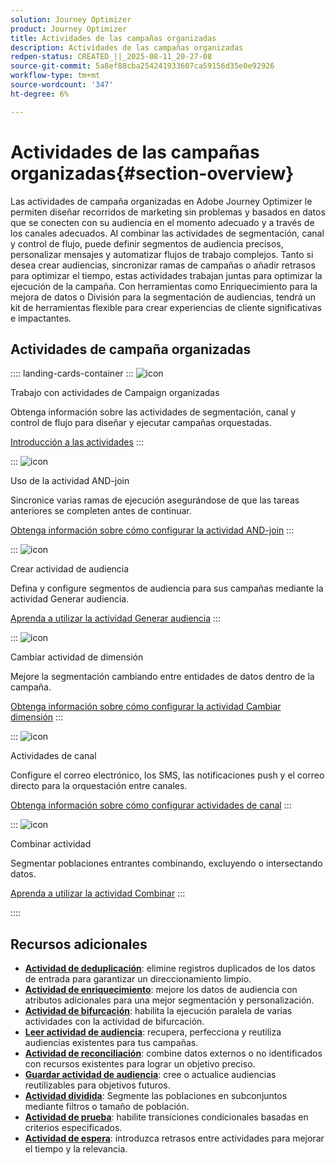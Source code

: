 ```yaml
---
solution: Journey Optimizer
product: Journey Optimizer
title: Actividades de las campañas organizadas
description: Actividades de las campañas organizadas
redpen-status: CREATED_||_2025-08-11_20-27-08
source-git-commit: 5a8ef88cba254241933607ca59156d35e0e92926
workflow-type: tm+mt
source-wordcount: '347'
ht-degree: 6%

---
```



# Actividades de las campañas organizadas{#section-overview}

Las actividades de campaña organizadas en Adobe Journey Optimizer le permiten diseñar recorridos de marketing sin problemas y basados en datos que se conecten con su audiencia en el momento adecuado y a través de los canales adecuados. Al combinar las actividades de segmentación, canal y control de flujo, puede definir segmentos de audiencia precisos, personalizar mensajes y automatizar flujos de trabajo complejos. Tanto si desea crear audiencias, sincronizar ramas de campañas o añadir retrasos para optimizar el tiempo, estas actividades trabajan juntas para optimizar la ejecución de la campaña. Con herramientas como Enriquecimiento para la mejora de datos o División para la segmentación de audiencias, tendrá un kit de herramientas flexible para crear experiencias de cliente significativas e impactantes.

## Actividades de campaña organizadas

:::: landing-cards-container
:::
![icon](https://cdn.experienceleague.adobe.com/icons/book.svg)

Trabajo con actividades de Campaign organizadas

Obtenga información sobre las actividades de segmentación, canal y control de flujo para diseñar y ejecutar campañas orquestadas.

[Introducción a las actividades](../using/orchestrated/activities/about-activities.md)
:::

:::
![icon](https://cdn.experienceleague.adobe.com/icons/code-branch.svg)

Uso de la actividad AND-join

Sincronice varias ramas de ejecución asegurándose de que las tareas anteriores se completen antes de continuar.

[Obtenga información sobre cómo configurar la actividad AND-join](../using/orchestrated/activities/and-join.md)
:::

:::
![icon](https://cdn.experienceleague.adobe.com/icons/bullseye.svg)

Crear actividad de audiencia

Defina y configure segmentos de audiencia para sus campañas mediante la actividad Generar audiencia.

[Aprenda a utilizar la actividad Generar audiencia](../using/orchestrated/activities/build-audience.md)
:::

:::
![icon](https://cdn.experienceleague.adobe.com/icons/gear.svg)

Cambiar actividad de dimensión

Mejore la segmentación cambiando entre entidades de datos dentro de la campaña.

[Obtenga información sobre cómo configurar la actividad Cambiar dimensión](../using/orchestrated/activities/change-dimension.md)
:::

:::
![icon](https://cdn.experienceleague.adobe.com/icons/list-check.svg)

Actividades de canal

Configure el correo electrónico, los SMS, las notificaciones push y el correo directo para la orquestación entre canales.

[Obtenga información sobre cómo configurar actividades de canal](../using/orchestrated/activities/channels.md)
:::

:::
![icon](https://cdn.experienceleague.adobe.com/icons/puzzle-piece.svg)

Combinar actividad

Segmentar poblaciones entrantes combinando, excluyendo o intersectando datos.

[Aprenda a utilizar la actividad Combinar](../using/orchestrated/activities/combine.md)
:::

::::


## Recursos adicionales

- **[Actividad de deduplicación](../using/orchestrated/activities/deduplication.md)**: elimine registros duplicados de los datos de entrada para garantizar un direccionamiento limpio.
- **[Actividad de enriquecimiento](../using/orchestrated/activities/enrichment.md)**: mejore los datos de audiencia con atributos adicionales para una mejor segmentación y personalización.
- **[Actividad de bifurcación](../using/orchestrated/activities/fork.md)**: habilita la ejecución paralela de varias actividades con la actividad de bifurcación.
- **[Leer actividad de audiencia](../using/orchestrated/activities/read-audience.md)**: recupera, perfecciona y reutiliza audiencias existentes para tus campañas.
- **[Actividad de reconciliación](../using/orchestrated/activities/reconciliation.md)**: combine datos externos o no identificados con recursos existentes para lograr un objetivo preciso.
- **[Guardar actividad de audiencia](../using/orchestrated/activities/save-audience.md)**: cree o actualice audiencias reutilizables para objetivos futuros.
- **[Actividad dividida](../using/orchestrated/activities/split.md)**: Segmente las poblaciones en subconjuntos mediante filtros o tamaño de población.
- **[Actividad de prueba](../using/orchestrated/activities/test.md)**: habilite transiciones condicionales basadas en criterios especificados.
- **[Actividad de espera](../using/orchestrated/activities/wait.md)**: introduzca retrasos entre actividades para mejorar el tiempo y la relevancia.
